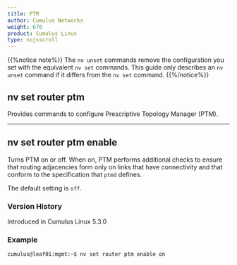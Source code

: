 ```yaml
---
title: PTM
author: Cumulus Networks
weight: 670
product: Cumulus Linux
type: nojsscroll
---
```

{{%notice note%}}
The `nv unset` commands remove the configuration you set with the equivalent `nv set` commands. This guide only describes an `nv unset` command if it differs from the `nv set` command.
{{%/notice%}}

## nv set router ptm

Provides commands to configure Prescriptive Topology Manager (PTM).

- - -

## nv set router ptm enable

Turns PTM on or off. When on, PTM performs additional checks to ensure that routing adjacencies form only on links that have connectivity and that conform to the specification that `ptmd` defines.

The default setting is `off`.

### Version History

Introduced in Cumulus Linux 5.3.0

### Example

```
cumulus@leaf01:mgmt:~$ nv set router ptm enable on
```
